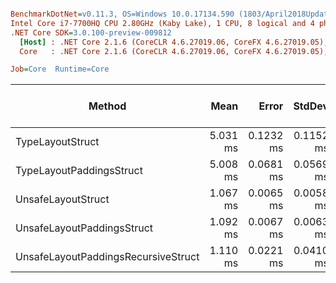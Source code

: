 ``` ini

BenchmarkDotNet=v0.11.3, OS=Windows 10.0.17134.590 (1803/April2018Update/Redstone4)
Intel Core i7-7700HQ CPU 2.80GHz (Kaby Lake), 1 CPU, 8 logical and 4 physical cores
.NET Core SDK=3.0.100-preview-009812
  [Host] : .NET Core 2.1.6 (CoreCLR 4.6.27019.06, CoreFX 4.6.27019.05), 64bit RyuJIT
  Core   : .NET Core 2.1.6 (CoreCLR 4.6.27019.06, CoreFX 4.6.27019.05), 64bit RyuJIT

Job=Core  Runtime=Core  

```
|                              Method |     Mean |     Error |    StdDev | Gen 0/1k Op | Gen 1/1k Op | Gen 2/1k Op | Allocated Memory/Op |
|------------------------------------ |---------:|----------:|----------:|------------:|------------:|------------:|--------------------:|
|                    TypeLayoutStruct | 5.031 ms | 0.1232 ms | 0.1152 ms |     46.8750 |     23.4375 |           - |           149.12 KB |
|            TypeLayoutPaddingsStruct | 5.008 ms | 0.0681 ms | 0.0569 ms |     46.8750 |     23.4375 |           - |           149.12 KB |
|                  UnsafeLayoutStruct | 1.067 ms | 0.0065 ms | 0.0058 ms |    148.4375 |           - |           - |           459.23 KB |
|          UnsafeLayoutPaddingsStruct | 1.092 ms | 0.0067 ms | 0.0063 ms |    148.4375 |           - |           - |           459.59 KB |
| UnsafeLayoutPaddingsRecursiveStruct | 1.110 ms | 0.0221 ms | 0.0410 ms |    171.8750 |           - |           - |           530.68 KB |
